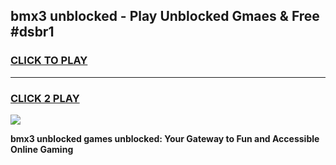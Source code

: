 
## bmx3 unblocked - Play Unblocked Gmaes & Free #dsbr1
<h3>
<a href="https://news.freeplayer.one?title=bmx3_unblocked&ref=24F">CLICK TO PLAY</a></h3>
<hr>

<h3>
<a href="https://news.freeplayer.one?title=bmx3_unblocked&ref=24F">CLICK 2 PLAY</a>
  
</h3>

<a href="https://news.freeplayer.one?title=bmx3_unblocked&ref=24F/"><img src="https://clearcache.store/games.png"></a>


**bmx3 unblocked games unblocked: Your Gateway to Fun and Accessible Online Gaming**
